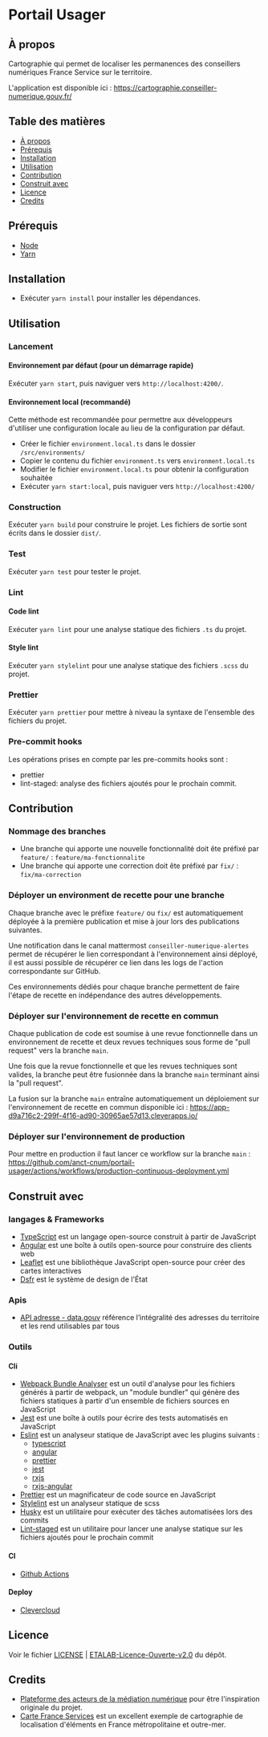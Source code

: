 # Portail Usager

## À propos

Cartographie qui permet de localiser les permanences des conseillers numériques France Service sur le territoire.

L'application est disponible ici : https://cartographie.conseiller-numerique.gouv.fr/

## Table des matières

- [À propos](#à-propos)
- [Prérequis](#prérequis)
- [Installation](#installation)
- [Utilisation](#utilisation)
- [Contribution](#contribution)
- [Construit avec](#construit-avec)
- [Licence](#licence)
- [Credits](#credits)

## Prérequis

- [Node](https://nodejs.org/)
- [Yarn](https://yarnpkg.com/)

## Installation

- Exécuter `yarn install` pour installer les dépendances.

## Utilisation

### Lancement

#### Environnement par défaut (pour un démarrage rapide)

Exécuter `yarn start`, puis naviguer vers `http://localhost:4200/`.

#### Environnement local (recommandé)

Cette méthode est recommandée pour permettre aux développeurs d'utiliser une configuration locale au lieu de la configuration par défaut.

- Créer le fichier `environment.local.ts` dans le dossier `/src/environments/`
- Copier le contenu du fichier `environment.ts` vers `environment.local.ts`
- Modifier le fichier `environment.local.ts` pour obtenir la configuration souhaitée
- Exécuter `yarn start:local`, puis naviguer vers `http://localhost:4200/`

### Construction

Exécuter `yarn build` pour construire le projet. Les fichiers de sortie sont écrits dans le dossier `dist/`.

### Test

Exécuter `yarn test` pour tester le projet.

### Lint

#### Code lint

Exécuter `yarn lint` pour une analyse statique des fichiers `.ts` du projet.

#### Style lint

Exécuter `yarn stylelint` pour une analyse statique des fichiers `.scss` du projet.

### Prettier

Exécuter `yarn prettier` pour mettre à niveau la syntaxe de l'ensemble des fichiers du projet.

### Pre-commit hooks

Les opérations prises en compte par les pre-commits hooks sont :

- prettier
- lint-staged: analyse des fichiers ajoutés pour le prochain commit.

## Contribution

### Nommage des branches

- Une branche qui apporte une nouvelle fonctionnalité doit ête préfixé par `feature/` : `feature/ma-fonctionnalite`
- Une branche qui apporte une correction doit ête préfixé par `fix/` : `fix/ma-correction`

### Déployer un environment de recette pour une branche

Chaque branche avec le préfixe `feature/` ou `fix/` est automatiquement déployée à la première publication et mise à jour lors des publications suivantes.

Une notification dans le canal mattermost `conseiller-numerique-alertes` permet de récupérer le lien correspondant à l'environnement ainsi déployé, il est aussi possible de récupérer ce lien dans les logs de l'action correspondante sur GitHub.

Ces environnements dédiés pour chaque branche permettent de faire l'étape de recette en indépendance des autres développements.

### Déployer sur l'environnement de recette en commun

Chaque publication de code est soumise à une revue fonctionnelle dans un environnement de recette et deux revues techniques sous forme de "pull request" vers la branche `main`.

Une fois que la revue fonctionnelle et que les revues techniques sont valides, la branche peut être fusionnée dans la branche `main` terminant ainsi la "pull request".

La fusion sur la branche `main` entraîne automatiquement un déploiement sur l'environnement de recette en commun disponible ici : https://app-d9a716c2-299f-4f16-ad90-30965ae57d13.cleverapps.io/

### Déployer sur l'environnement de production

Pour mettre en production il faut lancer ce workflow sur la branche `main` : https://github.com/anct-cnum/portail-usager/actions/workflows/production-continuous-deployment.yml

## Construit avec

### langages & Frameworks

- [TypeScript](https://www.typescriptlang.org/) est un langage open-source construit à partir de JavaScript
- [Angular](https://angular.io/) est une boîte à outils open-source pour construire des clients web
- [Leaflet](https://leafletjs.com/) est une bibliothèque JavaScript open-source pour créer des cartes interactives
- [Dsfr](https://www.systeme-de-design.gouv.fr/) est le système de design de l'État

### Apis

- [API adresse - data.gouv](https://adresse.data.gouv.fr/) référence l’intégralité des adresses du territoire et les rend utilisables par tous

### Outils

#### Cli

- [Webpack Bundle Analyser](https://webpack.js.org/) est un outil d'analyse pour les fichiers générés à partir de webpack, un "module bundler" qui génère des fichiers statiques à partir d'un ensemble de fichiers sources en JavaScript
- [Jest](https://jestjs.io/) est une boîte à outils pour écrire des tests automatisés en JavaScript
- [Eslint](https://eslint.org/) est un analyseur statique de JavaScript avec les plugins suivants :
  - [typescript](https://github.com/typescript-eslint/typescript-eslint)
  - [angular](https://github.com/angular-eslint/angular-eslint)
  - [prettier](https://github.com/prettier/eslint-config-prettier)
  - [jest](https://github.com/jest-community/eslint-plugin-jest)
  - [rxjs](https://github.com/cartant/eslint-plugin-rxjs)
  - [rxjs-angular](https://github.com/cartant/eslint-plugin-rxjs-angular)
- [Prettier](https://prettier.io/) est un magnificateur de code source en JavaScript
- [Stylelint](https://stylelint.io/) est un analyseur statique de scss
- [Husky](https://typicode.github.io/husky/#/) est un utilitaire pour exécuter des tâches automatisées lors des commits
- [Lint-staged](https://github.com/okonet/lint-staged) est un utilitaire pour lancer une analyse statique sur les fichiers ajoutés pour le prochain commit

#### CI

- [Github Actions](https://docs.github.com/en/actions)

#### Deploy

- [Clevercloud](https://www.clever-cloud.com/)

## Licence

Voir le fichier [LICENSE](./LICENSE.md) | [ETALAB-Licence-Ouverte-v2.0](./ETALAB-Licence-Ouverte-v2.0.pdf) du dépôt.

## Credits

- [Plateforme des acteurs de la médiation numérique](https://forge.grandlyon.com/web-et-numerique/pamn_plateforme-des-acteurs-de-la-mediation-numerique) pour être l'inspiration originale du projet.
- [Carte France Services](https://anct-carto.github.io/france_services/) est un excellent exemple de cartographie de localisation d'éléments en France métropolitaine et outre-mer.
